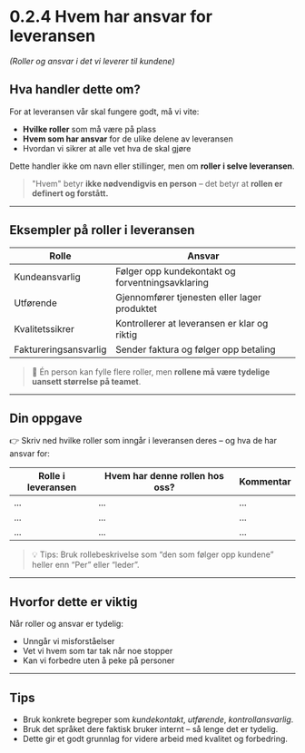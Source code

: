 # 0.2.4 Hvem har ansvar for leveransen  
*(Roller og ansvar i det vi leverer til kundene)*

## Hva handler dette om?

For at leveransen vår skal fungere godt, må vi vite:
- **Hvilke roller** som må være på plass
- **Hvem som har ansvar** for de ulike delene av leveransen
- Hvordan vi sikrer at alle vet hva de skal gjøre

Dette handler ikke om navn eller stillinger, men om **roller i selve leveransen**.  
> "Hvem" betyr **ikke nødvendigvis en person** – det betyr at **rollen er definert og forstått.**

---

## Eksempler på roller i leveransen

| Rolle | Ansvar |
|-------|--------|
| Kundeansvarlig | Følger opp kundekontakt og forventningsavklaring |
| Utførende | Gjennomfører tjenesten eller lager produktet |
| Kvalitetssikrer | Kontrollerer at leveransen er klar og riktig |
| Faktureringsansvarlig | Sender faktura og følger opp betaling |

> 🎯 Én person kan fylle flere roller, men **rollene må være tydelige uansett størrelse på teamet**.

---

## Din oppgave

👉 Skriv ned hvilke roller som inngår i leveransen deres – og hva de har ansvar for:

| Rolle i leveransen | Hvem har denne rollen hos oss? | Kommentar |
|--------------------|-------------------------------|-----------|
| ... | ... | ... |
| ... | ... | ... |
| ... | ... | ... |

> 💡 Tips: Bruk rollebeskrivelse som “den som følger opp kundene” heller enn “Per” eller “leder”.

---

## Hvorfor dette er viktig

Når roller og ansvar er tydelig:
- Unngår vi misforståelser
- Vet vi hvem som tar tak når noe stopper
- Kan vi forbedre uten å peke på personer

---

## Tips

- Bruk konkrete begreper som *kundekontakt*, *utførende*, *kontrollansvarlig*.
- Bruk det språket dere faktisk bruker internt – så lenge det er tydelig.
- Dette gir et godt grunnlag for videre arbeid med kvalitet og forbedring.
